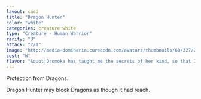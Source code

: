 ```yaml
---
layout: card
title: "Dragon Hunter"
color: "white"
categories: creature white
type: "Creature - Human Warrior"
rarity: "U"
attack: "2/1"
image: "http://media-dominaria.cursecdn.com/avatars/thumbnails/68/327/200/283/635618406758819552.png"
cost: "W"
flavor: "&quot;Dromoka has taught me the secrets of her kind, so that I may use them in her service.&quot;"
---
```


Protection from Dragons.

Dragon Hunter may block Dragons as though it had reach.

